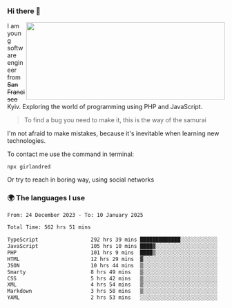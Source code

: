 ### Hi there 👋  

<img align='right' src="https://github-readme-stats.vercel.app/api?username=girlandred&count_private=true&show_icons=true&include_all_commits=true&hide_rank=true&hide_title=true&theme=buefy&card_width=300" width=460 height=180>


I am young software engineer from ~~San Francisco~~ Kyiv. Exploring the world of programming using PHP and JavaScript.


> To find a bug you need to make it, this is the way of the samurai



I'm not afraid to make mistakes, because it's inevitable when learning new technologies.

To contact me use the command in terminal:

```
npx girlandred
```

Or try to reach in boring way, using social networks


### 🌍 The languages I use

<!--START_SECTION:waka-->

```txt
From: 24 December 2023 - To: 10 January 2025

Total Time: 562 hrs 51 mins

TypeScript                 292 hrs 39 mins █████████████░░░░░░░░░░░░   51.99 %
JavaScript                 105 hrs 10 mins ████▓░░░░░░░░░░░░░░░░░░░░   18.68 %
PHP                        101 hrs 9 mins  ████▒░░░░░░░░░░░░░░░░░░░░   17.97 %
HTML                       12 hrs 29 mins  ▓░░░░░░░░░░░░░░░░░░░░░░░░   02.22 %
JSON                       10 hrs 44 mins  ▒░░░░░░░░░░░░░░░░░░░░░░░░   01.91 %
Smarty                     8 hrs 49 mins   ▒░░░░░░░░░░░░░░░░░░░░░░░░   01.57 %
CSS                        5 hrs 42 mins   ▒░░░░░░░░░░░░░░░░░░░░░░░░   01.01 %
XML                        4 hrs 54 mins   ▒░░░░░░░░░░░░░░░░░░░░░░░░   00.87 %
Markdown                   3 hrs 58 mins   ▒░░░░░░░░░░░░░░░░░░░░░░░░   00.71 %
YAML                       2 hrs 53 mins   ░░░░░░░░░░░░░░░░░░░░░░░░░   00.51 %
```

<!--END_SECTION:waka-->
